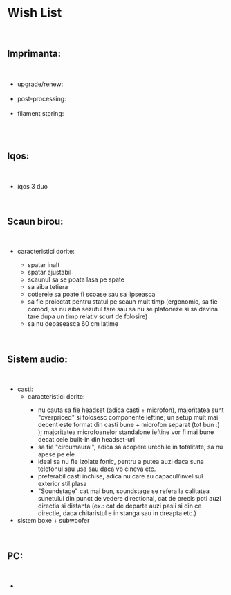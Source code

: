 # Wish List

<br>

<h2>Imprimanta:</h2><br>
<ul>
	<li>upgrade/renew:</li>
		<br>
	<li>post-processing:</li>
		<br>
	<li>filament storing:</li>
		<br>
</ul>
<br>
<h2>Iqos:</h2><br>
<ul>
	<li>iqos 3 duo</li>
</ul>
<br>
<h2>Scaun birou:</h2><br>
<ul>
	<li>caracteristici dorite:</li>
	<ul>
		<li>spatar inalt</li>
		<li>spatar ajustabil</li>
		<li>scaunul sa se poata lasa pe spate</li>
		<li>sa aiba tetiera</li>
		<li>cotierele sa poate fi scoase sau sa lipseasca</li>
		<li>sa fie proiectat pentru statul pe scaun mult timp (ergonomic, sa fie comod, sa nu aiba sezutul tare sau sa nu se plafoneze si sa devina tare dupa un timp relativ scurt de folosire)</li>
		<li>sa nu depaseasca 60 cm latime</li>
	</ul>
</ul>
<br>
<h2>Sistem audio:</h2><br>
<ul>
	<li>casti:<br>
	<ul>
		<li>caracteristici dorite:</li>
		<ul>
			<li>nu cauta sa fie headset (adica casti + microfon), majoritatea sunt "overpriced" si folosesc componente ieftine; un setup mult mai decent este format din casti bune + microfon separat (tot bun :) ); majoritatea microfoanelor standalone ieftine vor fi mai bune decat cele built-in din headset-uri</li>
			<li>sa fie "circumaural", adica sa acopere urechile in totalitate, sa nu apese pe ele</li>
			<li>ideal sa nu fie izolate fonic, pentru a putea auzi daca suna telefonul sau usa sau daca vb cineva etc.<br>
			<li>preferabil casti inchise, adica nu care au capacul/invelisul exterior stil plasa</li>
			<li>"Soundstage" cat mai bun, soundstage se refera la calitatea sunetului din punct de vedere directional, cat de precis poti auzi directia si distanta (ex.: cat de departe auzi pasii si din ce directie, daca chitaristul e in stanga sau in dreapta etc.)</li>
		</ul>
	</ul>
	<li>sistem boxe + subwoofer</li>
</ul>
<br>
<h2>PC:</h2><br>
<ul>
	<li></li>
</ul>
<br>
